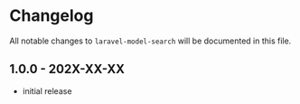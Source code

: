 # Changelog

All notable changes to `laravel-model-search` will be documented in this file.

## 1.0.0 - 202X-XX-XX

- initial release
